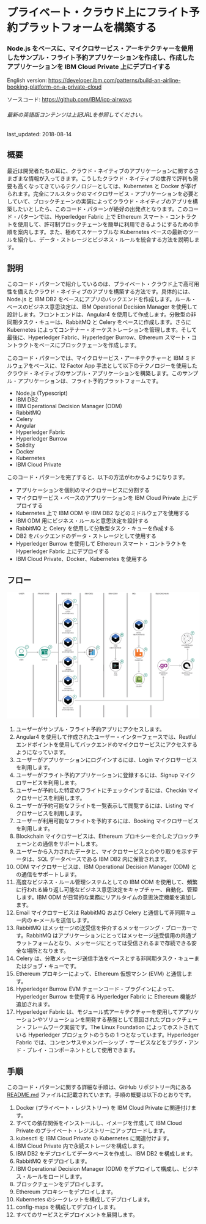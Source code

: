 # プライベート・クラウド上にフライト予約プラットフォームを構築する

### Node.js をベースに、マイクロサービス・アーキテクチャーを使用したサンプル・フライト予約アプリケーションを作成し、作成したアプリケーションを IBM Cloud Private 上にデプロイする

English version: https://developer.ibm.com/patterns/build-an-airline-booking-platform-on-a-private-cloud

ソースコード: https://github.com/IBM/icp-airways

###### 最新の英語版コンテンツは上記URLを参照してください。
last_updated: 2018-08-14

 
## 概要

最近は開発者たちの耳に、クラウド・ネイティブのアプリケーションに関するさまざまな情報が入ってきます。こうしたクラウド・ネイティブの世界で評判も需要も高くなってきているテクノロジーとしては、Kubernetes と Docker が挙げられます。完全にフルスタックのマイクロサービス・アプリケーションを必要としていて、ブロックチェーンの実装によってクラウド・ネイティブのアプリを構築したいとしたら、このコード・パターンが絶好の出発点となります。このコード・パターンでは、Hyperledger Fabric 上で Ethereum スマート・コントラクトを使用して、許可制ブロックチェーンを簡単に利用できるようにするための手順を案内します。また、極めてスケーラブルな Kubernetes ベースの最新のツールを紹介し、データ・ストレージとビジネス・ルールを統合する方法を説明します。

## 説明

このコード・パターンで紹介しているのは、プライベート・クラウド上で高可用性を備えたクラウド・ネイティブのアプリを構築する方法です。具体的には、Node.js と IBM DB2 をベースにアプリのバックエンドを作成します。ルール・ベースのビジネス意思決定は、IBM Operational Decision Manager を使用して設計します。フロントエンドは、Angular4 を使用して作成します。分散型の非同期タスク・キューは、RabbitMQ と Celery をベースに作成します。さらに Kubernetes によってコンテナー・オーケストレーションを管理します。そして最後に、Hyperledger Fabric、Hyperledger Burrow、Ethereum スマート・コントラクトをベースにブロックチェーンを作成します。

このコード・パターンでは、マイクロサービス・アーキテクチャーと IBM ミドルウェアをベースに、12 Factor App 手法として以下のテクノロジーを使用したクラウド・ネイティブのサンプル・アプリケーションを構築します。このサンプル・アプリケーションは、フライト予約プラットフォームです。

* Node.js (Typescript)
* IBM DB2
* IBM Operational Decision Manager (ODM)
* RabbitMQ
* Celery
* Angular
* Hyperledger Fabric
* Hyperledger Burrow
* Solidity
* Docker
* Kubernetes
* IBM Cloud Private

このコード・パターンを完了すると、以下の方法がわかるようになります。

* アプリケーションを個別のマイクロサービスに分割する
* マイクロサービス・ベースのアプリケーションを IBM Cloud Private 上にデプロイする
* Kubernetes 上で IBM ODM や IBM DB2 などのミドルウェアを使用する
* IBM ODM 用にビジネス・ルールと意思決定を設計する
* RabbitMQ と Celery を使用して分散型タスク・キューを作成する
* DB2 をバックエンドのデータ・ストレージとして使用する
* Hyperledger Burrow を使用して Ethereum スマート・コントラクトを Hyperledger Fabric 上にデプロイする
* IBM Cloud Private、Docker、Kubernetes を使用する

## フロー

![フロー](./images/arch-code-journey-airline-booking-app.png)

1. ユーザーがサンプル・フライト予約アプリにアクセスします。
2. Angular4 を使用して作成されたユーザー・インターフェースでは、Restful エンドポイントを使用してバックエンドのマイクロサービスにアクセスするようになっています。
3. ユーザーがアプリケーションにログインするには、Login マイクロサービスを利用します。
4. ユーザーがフライト予約アプリケーションに登録するには、Signup マイクロサービスを利用します。
5. ユーザーが予約した特定のフライトにチェックインするには、Checkin マイクロサービスを利用します。
6. ユーザーが予約可能なフライトを一覧表示して閲覧するには、Listing マイクロサービスを利用します。
7. ユーザーが利用可能なフライトを予約するには、Booking マイクロサービスを利用します。
8. Blockchain マイクロサービスは、Ethereum プロキシーを介したブロックチェーンとの通信をサポートします。
9. ユーザーから入力されたデータと、マイクロサービスとのやり取りを示すデータは、SQL データベースである IBM DB2 内に保管されます。
10. ODM マイクロサービスは、IBM Operational Decision Manager (ODM) との通信をサポートします。
11. 高度なビジネス・ルール管理システムとしての IBM ODM を使用して、頻繁に行われる繰り返し可能なビジネス意思決定をキャプチャー、自動化、管理します。IBM ODM が日常的な業務にリアルタイムの意思決定機能を追加します。
12. Email マイクロサービスは RabbitMQ および Celery と通信して非同期キュー内の e-メールを送信します。
13. RabbitMQ はメッセージの送受信を仲介するメッセージング・ブローカーです。RabbitMQ はアプリケーションにとってはメッセージ送受信用の共通プラットフォームとなり、メッセージにとっては受信されるまで存続できる安全な場所となります。
14. Celery は、分散メッセージ送信手法をベースとする非同期タスク・キューまたはジョブ・キューです。
15. Ethereum プロキシーによって、Ethereum 仮想マシン (EVM) と通信します。
16. Hyperledger Burrow EVM チェーンコード・プラグインによって、Hyperledger Burrow を使用する Hyperledger Fabric に Ethereum 機能が追加されます。
17. Hyperledger Fabric は、モジュール式アーキテクチャーを使用してアプリケーションやソリューションを開発する基盤として意図されたブロックチェーン・フレームワーク実装です。The Linux Foundation によってホストされている Hyperledger プロジェクトのうちの 1 つとなっています。Hyperledger Fabric では、コンセンサスやメンバーシップ・サービスなどをプラグ・アンド・プレイ・コンポーネントとして使用できます。

## 手順

このコード・パターンに関する詳細な手順は、GitHub リポジトリー内にある [README.md](https://github.com/IBM/icp-airways/blob/master/README.md) ファイルに記載されています。手順の概要は以下のとおりです。

1. Docker (プライベート・レジストリー) を IBM Cloud Private に関連付けます。
2. すべての依存関係をインストールし、イメージを作成して IBM Cloud Private のプライベート・レジストリーにアップロードします。
3. kubesctl を IBM Cloud Private の Kubernetes に関連付けます。
4. IBM Cloud Private 内で永続ストレージを構成します。
6. IBM DB2 をデプロイしてデータベースを作成し、IBM DB2 を構成します。
7. RabbitMQ をデプロイします。
8. IBM Operational Decision Manager (ODM) をデプロイして構成し、ビジネス・ルールをロードします。
9. ブロックチェーンをデプロイします。
10. Ethereum プロキシーをデプロイします。
11. Kubernetes のシークレットを構成してデプロイします。
12. config-maps を構成してデプロイします。
13. すべてのサービスとデプロイメントを展開します。
